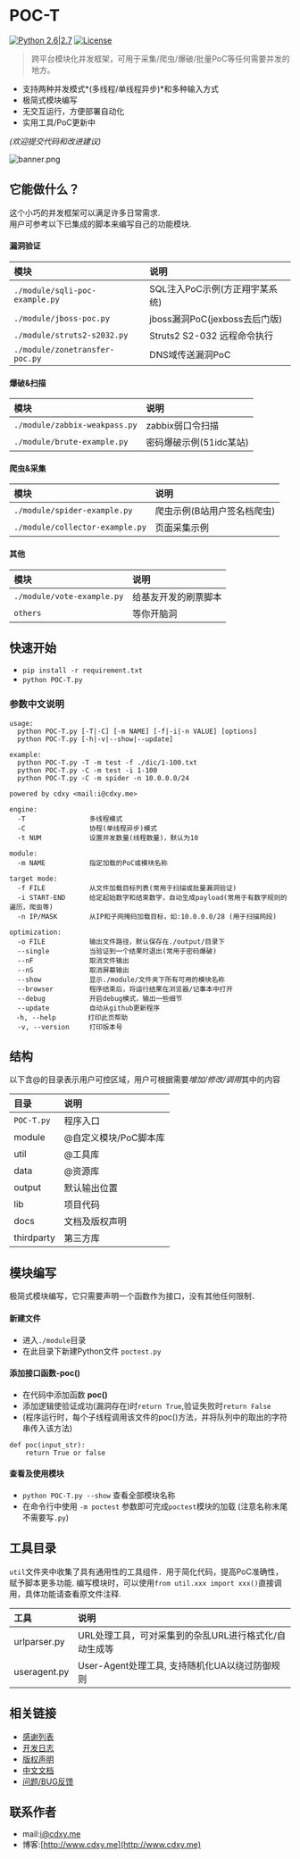 # POC-T
[![Python 2.6|2.7](https://img.shields.io/badge/python-2.6|2.7-yellow.svg)](https://www.python.org/) [![License](https://img.shields.io/badge/license-GPLv2-red.svg)](https://raw.githubusercontent.com/Xyntax/POC-T/master/docs/LICENSE.txt)  

> 跨平台模块化并发框架，可用于采集/爬虫/爆破/批量PoC等任何需要并发的地方。

* 支持两种并发模式*(多线程/单线程异步)*和多种输入方式
* 极简式模块编写
* 无交互运行，方便部署自动化
* 实用工具/PoC更新中

*(欢迎提交代码和改进建议)*
  
![banner.png](https://github.com/Xyntax/POC-T/blob/master/docs/banner.png) 

## 它能做什么？  
这个小巧的并发框架可以满足许多日常需求.  
用户可参考以下已集成的脚本来编写自己的功能模块.    

#### 漏洞验证 
|模块|说明|
|:---|:---|
|`./module/sqli-poc-example.py`| SQL注入PoC示例(方正翔宇某系统)|  
|`./module/jboss-poc.py`       | jboss漏洞PoC(jexboss去后门版)|  
|`./module/struts2-s2032.py`   | Struts2 S2-032 远程命令执行|  
|`./module/zonetransfer-poc.py`| DNS域传送漏洞PoC|
  
#### 爆破&扫描 
|模块|说明|
|:---|:---|
|`./module/zabbix-weakpass.py`  |zabbix弱口令扫描|  
|`./module/brute-example.py`    |密码爆破示例(51idc某站)|
  
#### 爬虫&采集
|模块|说明|
|:---|:---|
|`./module/spider-example.py`   |爬虫示例(B站用户签名档爬虫)|  
|`./module/collector-example.py`|页面采集示例|  
  
#### 其他 
|模块|说明|
|:---|:---|
|`./module/vote-example.py`     |给基友开发的刷票脚本|  
|`others`|等你开脑洞|  
  


  
## 快速开始 
* `pip install -r requirement.txt` 
* `python POC-T.py`  

### 参数中文说明 
```
usage: 
  python POC-T.py [-T|-C] [-m NAME] [-f|-i|-n VALUE] [options]
  python POC-T.py [-h|-v|--show|--update]

example:
  python POC-T.py -T -m test -f ./dic/1-100.txt
  python POC-T.py -C -m test -i 1-100
  python POC-T.py -C -m spider -n 10.0.0.0/24

powered by cdxy <mail:i@cdxy.me> 
  
engine:
  -T                多线程模式
  -C                协程(单线程异步)模式
  -t NUM            设置并发数量(线程数量)，默认为10
  
module:
  -m NAME           指定加载的PoC或模块名称

target mode:
  -f FILE           从文件加载目标列表(常用于扫描或批量漏洞验证)
  -i START-END      给定起始数字和结束数字，自动生成payload(常用于有数字规则的遍历，爬虫等)
  -n IP/MASK        从IP和子网掩码加载目标，如:10.0.0.0/28 (用于扫描网段)

optimization:
  -o FILE           输出文件路径，默认保存在./output/目录下
  --single          当验证到一个结果时退出(常用于密码爆破)
  --nF              取消文件输出
  --nS              取消屏幕输出
  --show            显示./module/文件夹下所有可用的模块名称
  --browser         程序结束后，将运行结果在浏览器/记事本中打开
  --debug           开启debug模式，输出一些细节
  --update          自动从github更新程序
　-h, --help        打印此页帮助
  -v, --version     打印版本号  

```  
  
  
## 结构  
以下含@的目录表示用户可控区域，用户可根据需要*增加/修改/调用*其中的内容

| 目录 | 说明 |
| :-----  |:-----|
| `POC-T.py` | 程序入口 |
| module   | @自定义模块/PoC脚本库 |
| util     | @工具库 |
| data     | @资源库 |
| output   | 默认输出位置 |
| lib      | 项目代码 |
| docs     | 文档及版权声明 |
| thirdparty | 第三方库 |

  
## 模块编写
极简式模块编写，它只需要声明一个函数作为接口，没有其他任何限制．

#### 新建文件
* 进入`./module`目录
* 在此目录下新建Python文件 `poctest.py`

#### 添加接口函数-poc()
* 在代码中添加函数 **poc()**
* 添加逻辑使验证成功(漏洞存在)时`return True`,验证失败时`return False`
* (程序运行时，每个子线程调用该文件的poc()方法，并将队列中的取出的字符串传入该方法)
```
def poc(input_str):
    return True or false
```  
#### 查看及使用模块
* `python POC-T.py --show` 查看全部模块名称
* 在命令行中使用 `-m poctest` 参数即可完成`poctest`模块的加载 (注意名称末尾不需要写`.py`)  
  
工具目录 
----
`util`文件夹中收集了具有通用性的工具组件．用于简化代码，提高PoC准确性，赋予脚本更多功能.
编写模块时，可以使用`from util.xxx import xxx()`直接调用，具体功能请查看原文件注释.  
  
|工具|说明|
|:---|:---|
|urlparser.py |URL处理工具，可对采集到的杂乱URL进行格式化/自动生成等|
|useragent.py |User-Agent处理工具, 支持随机化UA以绕过防御规则|

相关链接
----
* [感谢列表](./docs/THANKS.md)
* [开发日志](./docs/CHANGELOG.md)
* [版权声明](./docs/LICENSE.txt)
* [中文文档](./docs/USAGE.md)
* [问题/BUG反馈](https://github.com/Xyntax/POC-T/issues)

联系作者
----
* mail:i@cdxy.me  
* 博客:[http://www.cdxy.me](http://www.cdxy.me)  
  
